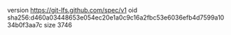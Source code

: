 version https://git-lfs.github.com/spec/v1
oid sha256:d460a03448653e054ec20e1a0c9c16a2fbc53e6036efb4d7599a1034b0f3aa7c
size 3746

